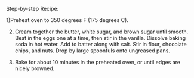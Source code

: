 Step-by-step Recipe:

1)Preheat oven to 350 degrees F (175  degrees C).

2) Cream together the butter, white sugar, and brown sugar until smooth. Beat in the eggs one at a time, then stir in the vanilla. Dissolve baking soda in hot water. Add to batter along with salt. Stir in flour, chocolate chips, and nuts. Drop by large spoonfuls onto ungreased pans.

3) Bake for about 10 minutes in the preheated oven, or until edges are nicely browned.